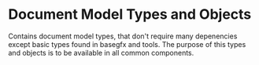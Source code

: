 # Document Model Types and Objects

Contains document model types, that don't require many depenencies except
basic types found in basegfx and tools. The purpose of this types and
objects is to be available in all common components.
